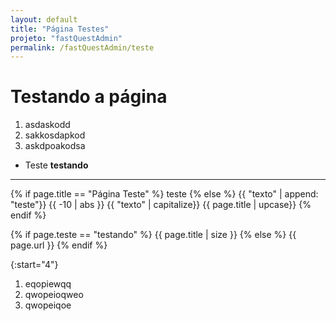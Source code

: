 ```yaml
---
layout: default
title: "Página Testes"
projeto: "fastQuestAdmin"
permalink: /fastQuestAdmin/teste
---
```


# Testando a página
1. asdaskodd
2. sakkosdapkod
3. askdpoakodsa

- Teste
    **testando**

----

{% if page.title == "Página Teste" %}
    teste
{% else %}
    {{ "texto" | append: "teste"}}
    {{ -10 | abs }}
    {{ "texto" | capitalize}}
    {{ page.title | upcase}}
{% endif %}

{% if page.teste == "testando" %}
    {{ page.title | size }}
{% else %}
    {{ page.url }}
{% endif %}

{:start="4"}

1. eqopiewqq
2. qwopeioqweo
3. qwopeiqoe